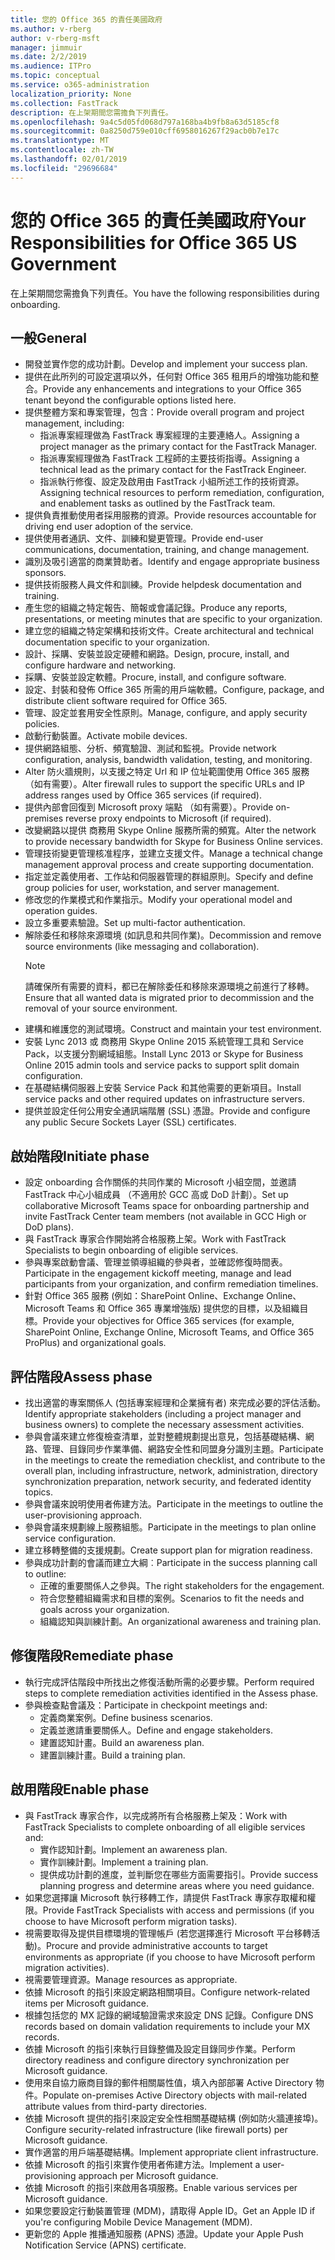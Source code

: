 ```yaml
---
title: 您的 Office 365 的責任美國政府
ms.author: v-rberg
author: v-rberg-msft
manager: jimmuir
ms.date: 2/2/2019
ms.audience: ITPro
ms.topic: conceptual
ms.service: o365-administration
localization_priority: None
ms.collection: FastTrack
description: 在上架期間您需擔負下列責任。
ms.openlocfilehash: 9a4c5d05fd068d797a168ba4b9fb8a63d5185cf8
ms.sourcegitcommit: 0a8250d759e010cff6958016267f29acb0b7e17c
ms.translationtype: MT
ms.contentlocale: zh-TW
ms.lasthandoff: 02/01/2019
ms.locfileid: "29696684"
---
```

# <a name="your-responsibilities-for-office-365-us-government"></a><span data-ttu-id="32e83-103">您的 Office 365 的責任美國政府</span><span class="sxs-lookup"><span data-stu-id="32e83-103">Your Responsibilities for Office 365 US Government</span></span>

<span data-ttu-id="32e83-104">在上架期間您需擔負下列責任。</span><span class="sxs-lookup"><span data-stu-id="32e83-104">You have the following responsibilities during onboarding.</span></span>
  
## <a name="general"></a><span data-ttu-id="32e83-105">一般</span><span class="sxs-lookup"><span data-stu-id="32e83-105">General</span></span>

- <span data-ttu-id="32e83-106">開發並實作您的成功計劃。</span><span class="sxs-lookup"><span data-stu-id="32e83-106">Develop and implement your success plan.</span></span>   
- <span data-ttu-id="32e83-107">提供在此所列的可設定選項以外，任何對 Office 365 租用戶的增強功能和整合。</span><span class="sxs-lookup"><span data-stu-id="32e83-107">Provide any enhancements and integrations to your Office 365 tenant beyond the configurable options listed here.</span></span>    
- <span data-ttu-id="32e83-108">提供整體方案和專案管理，包含：</span><span class="sxs-lookup"><span data-stu-id="32e83-108">Provide overall program and project management, including:</span></span>     
  - <span data-ttu-id="32e83-109">指派專案經理做為 FastTrack 專案經理的主要連絡人。</span><span class="sxs-lookup"><span data-stu-id="32e83-109">Assigning a project manager as the primary contact for the FastTrack Manager.</span></span>   
  - <span data-ttu-id="32e83-110">指派專案經理做為 FastTrack 工程師的主要技術指導。</span><span class="sxs-lookup"><span data-stu-id="32e83-110">Assigning a technical lead as the primary contact for the FastTrack Engineer.</span></span>  
  - <span data-ttu-id="32e83-111">指派執行修復、設定及啟用由 FastTrack 小組所述工作的技術資源。</span><span class="sxs-lookup"><span data-stu-id="32e83-111">Assigning technical resources to perform remediation, configuration, and enablement tasks as outlined by the FastTrack team.</span></span>   
- <span data-ttu-id="32e83-112">提供負責推動使用者採用服務的資源。</span><span class="sxs-lookup"><span data-stu-id="32e83-112">Provide resources accountable for driving end user adoption of the service.</span></span>    
- <span data-ttu-id="32e83-113">提供使用者通訊、文件、訓練和變更管理。</span><span class="sxs-lookup"><span data-stu-id="32e83-113">Provide end-user communications, documentation, training, and change management.</span></span>    
- <span data-ttu-id="32e83-114">識別及吸引適當的商業贊助者。</span><span class="sxs-lookup"><span data-stu-id="32e83-114">Identify and engage appropriate business sponsors.</span></span>     
- <span data-ttu-id="32e83-115">提供技術服務人員文件和訓練。</span><span class="sxs-lookup"><span data-stu-id="32e83-115">Provide helpdesk documentation and training.</span></span>     
- <span data-ttu-id="32e83-116">產生您的組織之特定報告、簡報或會議記錄。</span><span class="sxs-lookup"><span data-stu-id="32e83-116">Produce any reports, presentations, or meeting minutes that are specific to your organization.</span></span>     
- <span data-ttu-id="32e83-117">建立您的組織之特定架構和技術文件。</span><span class="sxs-lookup"><span data-stu-id="32e83-117">Create architectural and technical documentation specific to your organization.</span></span>     
- <span data-ttu-id="32e83-118">設計、採購、安裝並設定硬體和網路。</span><span class="sxs-lookup"><span data-stu-id="32e83-118">Design, procure, install, and configure hardware and networking.</span></span>    
- <span data-ttu-id="32e83-119">採購、安裝並設定軟體。</span><span class="sxs-lookup"><span data-stu-id="32e83-119">Procure, install, and configure software.</span></span>     
- <span data-ttu-id="32e83-120">設定、封裝和發佈 Office 365 所需的用戶端軟體。</span><span class="sxs-lookup"><span data-stu-id="32e83-120">Configure, package, and distribute client software required for Office 365.</span></span>    
- <span data-ttu-id="32e83-121">管理、設定並套用安全性原則。</span><span class="sxs-lookup"><span data-stu-id="32e83-121">Manage, configure, and apply security policies.</span></span>    
- <span data-ttu-id="32e83-122">啟動行動裝置。</span><span class="sxs-lookup"><span data-stu-id="32e83-122">Activate mobile devices.</span></span>    
- <span data-ttu-id="32e83-123">提供網路組態、分析、頻寬驗證、測試和監視。</span><span class="sxs-lookup"><span data-stu-id="32e83-123">Provide network configuration, analysis, bandwidth validation, testing, and monitoring.</span></span> 
- <span data-ttu-id="32e83-124">Alter 防火牆規則，以支援之特定 Url 和 IP 位址範圍使用 Office 365 服務 （如有需要）。</span><span class="sxs-lookup"><span data-stu-id="32e83-124">Alter firewall rules to support the specific URLs and IP address ranges used by Office 365 services (if required).</span></span>
- <span data-ttu-id="32e83-125">提供內部會回復到 Microsoft proxy 端點 （如有需要）。</span><span class="sxs-lookup"><span data-stu-id="32e83-125">Provide on-premises reverse proxy endpoints to Microsoft (if required).</span></span>     
- <span data-ttu-id="32e83-126">改變網路以提供 商務用 Skype Online 服務所需的頻寬。</span><span class="sxs-lookup"><span data-stu-id="32e83-126">Alter the network to provide necessary bandwidth for Skype for Business Online services.</span></span>   
- <span data-ttu-id="32e83-127">管理技術變更管理核准程序，並建立支援文件。</span><span class="sxs-lookup"><span data-stu-id="32e83-127">Manage a technical change management approval process and create supporting documentation.</span></span>    
- <span data-ttu-id="32e83-128">指定並定義使用者、工作站和伺服器管理的群組原則。</span><span class="sxs-lookup"><span data-stu-id="32e83-128">Specify and define group policies for user, workstation, and server management.</span></span>    
- <span data-ttu-id="32e83-129">修改您的作業模式和作業指示。</span><span class="sxs-lookup"><span data-stu-id="32e83-129">Modify your operational model and operation guides.</span></span>   
- <span data-ttu-id="32e83-130">設立多重要素驗證。</span><span class="sxs-lookup"><span data-stu-id="32e83-130">Set up multi-factor authentication.</span></span>   
- <span data-ttu-id="32e83-131">解除委任和移除來源環境 (如訊息和共同作業)。</span><span class="sxs-lookup"><span data-stu-id="32e83-131">Decommission and remove source environments (like messaging and collaboration).</span></span> 
    > [!NOTE]
    > <span data-ttu-id="32e83-132">請確保所有需要的資料，都已在解除委任和移除來源環境之前進行了移轉。</span><span class="sxs-lookup"><span data-stu-id="32e83-132">Ensure that all wanted data is migrated prior to decommission and the removal of your source environment.</span></span>   
- <span data-ttu-id="32e83-133">建構和維護您的測試環境。</span><span class="sxs-lookup"><span data-stu-id="32e83-133">Construct and maintain your test environment.</span></span>  
- <span data-ttu-id="32e83-134">安裝 Lync 2013 或 商務用 Skype Online 2015 系統管理工具和 Service Pack，以支援分割網域組態。</span><span class="sxs-lookup"><span data-stu-id="32e83-134">Install Lync 2013 or Skype for Business Online 2015 admin tools and service packs to support split domain configuration.</span></span>    
- <span data-ttu-id="32e83-135">在基礎結構伺服器上安裝 Service Pack 和其他需要的更新項目。</span><span class="sxs-lookup"><span data-stu-id="32e83-135">Install service packs and other required updates on infrastructure servers.</span></span>     
- <span data-ttu-id="32e83-136">提供並設定任何公用安全通訊端階層 (SSL) 憑證。</span><span class="sxs-lookup"><span data-stu-id="32e83-136">Provide and configure any public Secure Sockets Layer (SSL) certificates.</span></span> 
    
## <a name="initiate-phase"></a><span data-ttu-id="32e83-137">啟始階段</span><span class="sxs-lookup"><span data-stu-id="32e83-137">Initiate phase</span></span>

- <span data-ttu-id="32e83-138">設定 onboarding 合作關係的共同作業的 Microsoft 小組空間，並邀請 FastTrack 中心小組成員 （不適用於 GCC 高或 DoD 計劃）。</span><span class="sxs-lookup"><span data-stu-id="32e83-138">Set up collaborative Microsoft Teams space for onboarding partnership and invite FastTrack Center team members (not available in GCC High or DoD plans).</span></span>   
- <span data-ttu-id="32e83-139">與 FastTrack 專家合作開始將合格服務上架。</span><span class="sxs-lookup"><span data-stu-id="32e83-139">Work with FastTrack Specialists to begin onboarding of eligible services.</span></span>    
- <span data-ttu-id="32e83-140">參與專案啟動會議、管理並領導組織的參與者，並確認修復時間表。</span><span class="sxs-lookup"><span data-stu-id="32e83-140">Participate in the engagement kickoff meeting, manage and lead participants from your organization, and confirm remediation timelines.</span></span>    
- <span data-ttu-id="32e83-141">針對 Office 365 服務 (例如：SharePoint Online、Exchange Online、Microsoft Teams 和 Office 365 專業增強版) 提供您的目標，以及組織目標。</span><span class="sxs-lookup"><span data-stu-id="32e83-141">Provide your objectives for Office 365 services (for example, SharePoint Online, Exchange Online, Microsoft Teams, and Office 365 ProPlus) and organizational goals.</span></span>
    
## <a name="assess-phase"></a><span data-ttu-id="32e83-142">評估階段</span><span class="sxs-lookup"><span data-stu-id="32e83-142">Assess phase</span></span>

- <span data-ttu-id="32e83-143">找出適當的專案關係人 (包括專案經理和企業擁有者) 來完成必要的評估活動。</span><span class="sxs-lookup"><span data-stu-id="32e83-143">Identify appropriate stakeholders (including a project manager and business owners) to complete the necessary assessment activities.</span></span>    
- <span data-ttu-id="32e83-144">參與會議來建立修復檢查清單，並對整體規劃提出意見，包括基礎結構、網路、管理、目錄同步作業準備、網路安全性和同盟身分識別主題。</span><span class="sxs-lookup"><span data-stu-id="32e83-144">Participate in the meetings to create the remediation checklist, and contribute to the overall plan, including infrastructure, network, administration, directory synchronization preparation, network security, and federated identity topics.</span></span> 
- <span data-ttu-id="32e83-145">參與會議來說明使用者佈建方法。</span><span class="sxs-lookup"><span data-stu-id="32e83-145">Participate in the meetings to outline the user-provisioning approach.</span></span>     
- <span data-ttu-id="32e83-146">參與會議來規劃線上服務組態。</span><span class="sxs-lookup"><span data-stu-id="32e83-146">Participate in the meetings to plan online service configuration.</span></span>    
- <span data-ttu-id="32e83-147">建立移轉整備的支援規劃。</span><span class="sxs-lookup"><span data-stu-id="32e83-147">Create support plan for migration readiness.</span></span>    
- <span data-ttu-id="32e83-148">參與成功計劃的會議而建立大綱︰</span><span class="sxs-lookup"><span data-stu-id="32e83-148">Participate in the success planning call to outline:</span></span>   
  - <span data-ttu-id="32e83-149">正確的重要關係人之參與。</span><span class="sxs-lookup"><span data-stu-id="32e83-149">The right stakeholders for the engagement.</span></span>   
  - <span data-ttu-id="32e83-150">符合您整體組織需求和目標的案例。</span><span class="sxs-lookup"><span data-stu-id="32e83-150">Scenarios to fit the needs and goals across your organization.</span></span>   
  - <span data-ttu-id="32e83-151">組織認知與訓練計劃。</span><span class="sxs-lookup"><span data-stu-id="32e83-151">An organizational awareness and training plan.</span></span>
    
## <a name="remediate-phase"></a><span data-ttu-id="32e83-152">修復階段</span><span class="sxs-lookup"><span data-stu-id="32e83-152">Remediate phase</span></span>

- <span data-ttu-id="32e83-153">執行完成評估階段中所找出之修復活動所需的必要步驟。</span><span class="sxs-lookup"><span data-stu-id="32e83-153">Perform required steps to complete remediation activities identified in the Assess phase.</span></span>  
- <span data-ttu-id="32e83-154">參與檢查點會議及：</span><span class="sxs-lookup"><span data-stu-id="32e83-154">Participate in checkpoint meetings and:</span></span>   
  - <span data-ttu-id="32e83-155">定義商業案例。</span><span class="sxs-lookup"><span data-stu-id="32e83-155">Define business scenarios.</span></span>  
  - <span data-ttu-id="32e83-156">定義並邀請重要關係人。</span><span class="sxs-lookup"><span data-stu-id="32e83-156">Define and engage stakeholders.</span></span>  
  - <span data-ttu-id="32e83-157">建置認知計畫。</span><span class="sxs-lookup"><span data-stu-id="32e83-157">Build an awareness plan.</span></span> 
  - <span data-ttu-id="32e83-158">建置訓練計畫。</span><span class="sxs-lookup"><span data-stu-id="32e83-158">Build a training plan.</span></span>
    
## <a name="enable-phase"></a><span data-ttu-id="32e83-159">啟用階段</span><span class="sxs-lookup"><span data-stu-id="32e83-159">Enable phase</span></span>

- <span data-ttu-id="32e83-160">與 FastTrack 專家合作，以完成將所有合格服務上架及：</span><span class="sxs-lookup"><span data-stu-id="32e83-160">Work with FastTrack Specialists to complete onboarding of all eligible services and:</span></span>  
  - <span data-ttu-id="32e83-161">實作認知計劃。</span><span class="sxs-lookup"><span data-stu-id="32e83-161">Implement an awareness plan.</span></span>   
  - <span data-ttu-id="32e83-162">實作訓練計劃。</span><span class="sxs-lookup"><span data-stu-id="32e83-162">Implement a training plan.</span></span>   
  - <span data-ttu-id="32e83-163">提供成功計劃的進度，並判斷您在哪些方面需要指引。</span><span class="sxs-lookup"><span data-stu-id="32e83-163">Provide success planning progress and determine areas where you need guidance.</span></span>  
- <span data-ttu-id="32e83-164">如果您選擇讓 Microsoft 執行移轉工作，請提供 FastTrack 專家存取權和權限。</span><span class="sxs-lookup"><span data-stu-id="32e83-164">Provide FastTrack Specialists with access and permissions (if you choose to have Microsoft perform migration tasks).</span></span>   
- <span data-ttu-id="32e83-165">視需要取得及提供目標環境的管理帳戶 (若您選擇進行 Microsoft 平台移轉活動)。</span><span class="sxs-lookup"><span data-stu-id="32e83-165">Procure and provide administrative accounts to target environments as appropriate (if you choose to have Microsoft perform migration activities).</span></span>    
- <span data-ttu-id="32e83-166">視需要管理資源。</span><span class="sxs-lookup"><span data-stu-id="32e83-166">Manage resources as appropriate.</span></span>     
- <span data-ttu-id="32e83-167">依據 Microsoft 的指引來設定網路相關項目。</span><span class="sxs-lookup"><span data-stu-id="32e83-167">Configure network-related items per Microsoft guidance.</span></span>    
- <span data-ttu-id="32e83-168">根據包括您的 MX 記錄的網域驗證需求來設定 DNS 記錄。</span><span class="sxs-lookup"><span data-stu-id="32e83-168">Configure DNS records based on domain validation requirements to include your MX records.</span></span>    
- <span data-ttu-id="32e83-169">依據 Microsoft 的指引來執行目錄整備及設定目錄同步作業。</span><span class="sxs-lookup"><span data-stu-id="32e83-169">Perform directory readiness and configure directory synchronization per Microsoft guidance.</span></span>   
- <span data-ttu-id="32e83-170">使用來自協力廠商目錄的郵件相關屬性值，填入內部部署 Active Directory 物件。</span><span class="sxs-lookup"><span data-stu-id="32e83-170">Populate on-premises Active Directory objects with mail-related attribute values from third-party directories.</span></span>    
- <span data-ttu-id="32e83-171">依據 Microsoft 提供的指引來設定安全性相關基礎結構 (例如防火牆連接埠)。</span><span class="sxs-lookup"><span data-stu-id="32e83-171">Configure security-related infrastructure (like firewall ports) per Microsoft guidance.</span></span>    
- <span data-ttu-id="32e83-172">實作適當的用戶端基礎結構。</span><span class="sxs-lookup"><span data-stu-id="32e83-172">Implement appropriate client infrastructure.</span></span>   
- <span data-ttu-id="32e83-173">依據 Microsoft 的指引來實作使用者佈建方法。</span><span class="sxs-lookup"><span data-stu-id="32e83-173">Implement a user-provisioning approach per Microsoft guidance.</span></span>    
- <span data-ttu-id="32e83-174">依據 Microsoft 的指引來啟用各項服務。</span><span class="sxs-lookup"><span data-stu-id="32e83-174">Enable various services per Microsoft guidance.</span></span>    
- <span data-ttu-id="32e83-175">如果您要設定行動裝置管理 (MDM)，請取得 Apple ID。</span><span class="sxs-lookup"><span data-stu-id="32e83-175">Get an Apple ID if you're configuring Mobile Device Management (MDM).</span></span>   
- <span data-ttu-id="32e83-176">更新您的 Apple 推播通知服務 (APNS) 憑證。</span><span class="sxs-lookup"><span data-stu-id="32e83-176">Update your Apple Push Notification Service (APNS) certificate.</span></span>
    

  

